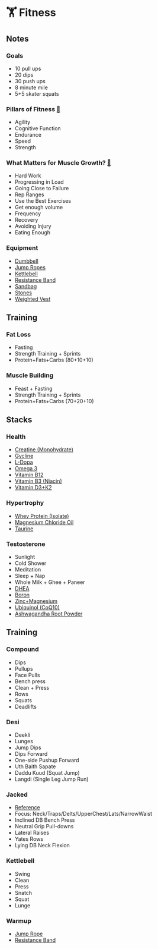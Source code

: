 # 🏋️ Fitness

## Notes
### Goals
* 10 pull ups
* 20 dips
* 30 push ups
* 8 minute mile
* 5+5 skater squats

### Pillars of Fitness [🔗](https://www.youtube.com/watch?v=mUlj3agnE84)
* Agility
* Cognitive Function
* Endurance
* Speed
* Strength

### What Matters for Muscle Growth? [🔗](https://www.youtube.com/watch?v=rl51CJlWhQY)
* Hard Work
* Progressing in Load
* Going Close to Failure
* Rep Ranges
* Use the Best Exercises
* Get enough volume
* Frequency
* Recovery
* Avoiding Injury
* Eating Enough

### Equipment
* [Dumbbell](https://www.roguefitness.com/rogue-dumbbells)
* [Jump Ropes](https://www.roguefitness.com/conditioning/jump-ropes)
* [Kettlebell](https://www.roguefitness.com/rogue-kettlebells)
* [Resistance Band](https://www.roguefitness.com/mobility-rehab/mobility-tools/bands)
* [Sandbag](https://www.roguefitness.com/rogue-sandbags)
* [Stones](https://www.roguefitness.com/rogue-rubber-atlas-stones)
* [Weighted Vest](https://www.roguefitness.com/bodyweight-gymnastics/body-weight/weight-vests)


## Training
### Fat Loss
* Fasting
* Strength Training + Sprints
* Protein+Fats+Carbs (80+10+10)

### Muscle Building
* Feast + Fasting
* Strength Training + Sprints
* Protein+Fats+Carbs (70+20+10)


## Stacks
### Health
  * [Creatine (Monohydrate)](https://smile.amazon.com/dp/B002DYIZEO/)
  * [Gycline](https://smile.amazon.com/dp/B0013OVZJW/)
  * [L-Dopa](https://smile.amazon.com/gp/product/B001QG5F0W/)
  * [Omega 3](https://smile.amazon.com/dp/B002CQU564/)
  * [Vitamin B12](https://smile.amazon.com/dp/B0013OQGO6/)
  * [Vitamin B3 (Niacin)](https://smile.amazon.com/gp/product/B0041SFOY4/)
  * [Vitamin D3+K2](https://smile.amazon.com/dp/B07255MPRN/)

### Hypertrophy
  * [Whey Protein (Isolate)](https://smile.amazon.com/dp/B00E7IODXQ/)
  * [Magnesium Chloride Oil](https://www.amazon.com/gp/product/B01CKEBFSE/)
  * [Taurine](https://smile.amazon.com/gp/product/B00663G4ZK/)

### Testosterone
  * Sunlight
  * Cold Shower
  * Meditation
  * Sleep + Nap
  * Whole Milk + Ghee + Paneer
  * [DHEA](https://smile.amazon.com/dp/B004R68K14/)
  * [Boron](https://smile.amazon.com/dp/B000LLYDEM/)
  * [Zinc+Magnesium](https://smile.amazon.com/dp/B000GIQS02/)
  * [Ubiquinol (CoQ10)](https://smile.amazon.com/dp/B00KHQJDWS/)
  * [Ashwagandha Root Powder](https://smile.amazon.com/dp/B081B9KN7F/)


## Training
### Compound
  * Dips
  * Pullups
  * Face Pulls
  * Bench press
  * Clean + Press
  * Rows
  * Squats
  * Deadlifts

### Desi
  * Deekli
  * Lunges
  * Jump Dips
  * Dips Forward
  * One-side Pushup Forward
  * Uth Baith Sapate
  * Daddu Kuud (Squat Jump)
  * Langdi (Single Leg Jump Run)

### Jacked
  * [Reference](https://www.youtube.com/watch?v=yy2nG18TfRQ)
  * Focus: Neck/Traps/Delts/UpperChest/Lats/NarrowWaist
  * Inclined DB Bench Press
  * Neutral Grip Pull-downs
  * Lateral Raises
  * Yates Rows
  * Lying DB Neck Flexion

### Kettlebell
  * Swing
  * Clean
  * Press
  * Snatch
  * Squat
  * Lunge

### Warmup
  * [Jump Rope](https://www.youtube.com/watch?v=wwzkJOKEHNA)
  * [Resistance Band](https://www.youtube.com/watch?v=hXS5di58qf0)
